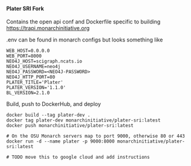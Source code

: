 #### Plater SRI Fork

Contains the open api conf and Dockerfile specific to building https://trapi.monarchinitiative.org


.env can be found in monarch configs but looks something like
```
WEB_HOST=0.0.0.0
WEB_PORT=8000
NEO4J_HOST=scigraph.ncats.io
NEO4J_USERNAME=neo4j
NEO4J_PASSWORD=<NEO4J-PASSWORD>
NEO4J_HTTP_PORT=80
PLATER_TITLE='Plater'
PLATER_VERSION='1.1.0'
BL_VERSION=2.1.0
```

Build, push to DockerHub, and deploy
```
docker build --tag plater-dev .
docker tag plater-dev monarchinitiative/plater-sri:latest
docker push monarchinitiative/plater-sri:latest

# On the OSU Monarch servers map to port 9000, otherwise 80 or 443
docker run -d --name plater -p 9000:8000 monarchinitiative/plater-sri:latest

# TODO move this to google cloud and add instructions
```

